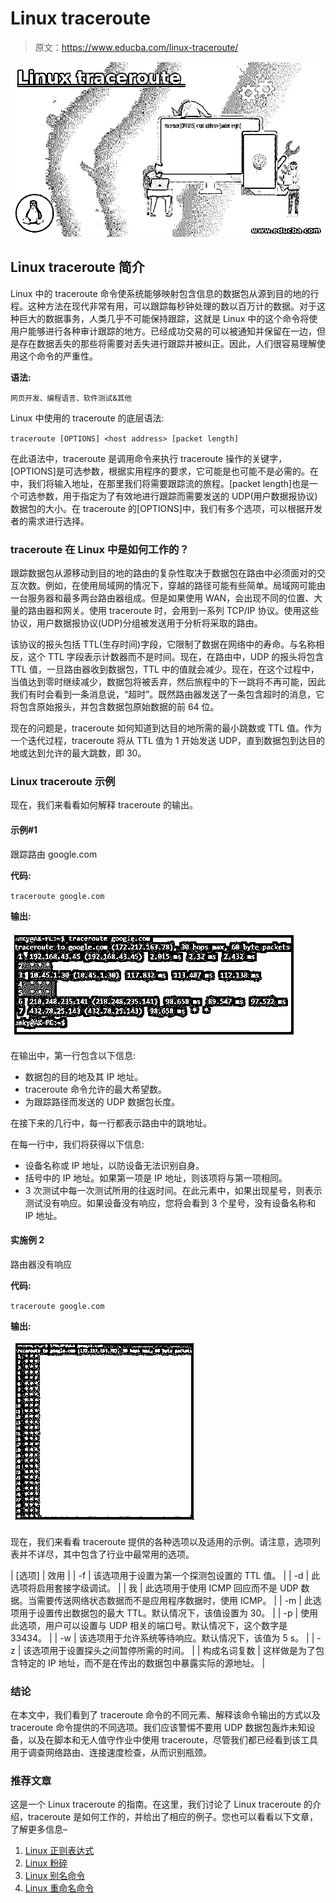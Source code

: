 # Linux traceroute

> 原文：<https://www.educba.com/linux-traceroute/>

![Linux traceroute](img/b93853a91cce069e05404c4b3f3703c0.png)



## Linux traceroute 简介

Linux 中的 traceroute 命令使系统能够映射包含信息的数据包从源到目的地的行程。这种方法在现代非常有用，可以跟踪每秒钟处理的数以百万计的数据。对于这种巨大的数据事务，人类几乎不可能保持跟踪，这就是 Linux 中的这个命令将使用户能够进行各种审计跟踪的地方。已经成功交易的可以被通知并保留在一边，但是存在数据丢失的那些将需要对丢失进行跟踪并被纠正。因此，人们很容易理解使用这个命令的严重性。

**语法:**

<small>网页开发、编程语言、软件测试&其他</small>

Linux 中使用的 traceroute 的底层语法:

`traceroute [OPTIONS] <host address> [packet length]`

在此语法中，traceroute 是调用命令来执行 traceroute 操作的关键字，[OPTIONS]是可选参数，根据实用程序的要求，它可能是也可能不是必需的。在<host address="">中，我们将输入地址，在那里我们将需要跟踪流的旅程。[packet length]也是一个可选参数，用于指定为了有效地进行跟踪而需要发送的 UDP(用户数据报协议)数据包的大小。在 traceroute 的[OPTIONS]中，我们有多个选项，可以根据开发者的需求进行选择。</host>

### traceroute 在 Linux 中是如何工作的？

跟踪数据包从源移动到目的地的路由的复杂性取决于数据包在路由中必须面对的交互次数。例如，在使用局域网的情况下，穿越的路径可能有些简单。局域网可能由一台服务器和最多两台路由器组成。但是如果使用 WAN，会出现不同的位置、大量的路由器和网关。使用 traceroute 时，会用到一系列 TCP/IP 协议。使用这些协议，用户数据报协议(UDP)分组被发送用于分析将采取的路由。

该协议的报头包括 TTL(生存时间)字段，它限制了数据在网络中的寿命。与名称相反，这个 TTL 字段表示计数器而不是时间。现在，在路由中，UDP 的报头将包含 TTL 值，一旦路由器收到数据包，TTL 中的值就会减少。现在，在这个过程中，当值达到零时继续减少，数据包将被丢弃，然后旅程中的下一跳将不再可能，因此我们有时会看到一条消息说，“超时”。既然路由器发送了一条包含超时的消息，它将包含原始报头，并包含数据包原始数据的前 64 位。

现在的问题是，traceroute 如何知道到达目的地所需的最小跳数或 TTL 值。作为一个迭代过程，traceroute 将从 TTL 值为 1 开始发送 UDP，直到数据包到达目的地或达到允许的最大跳数，即 30。

### Linux traceroute 示例

现在，我们来看看如何解释 traceroute 的输出。

#### 示例#1

跟踪路由 google.com

**代码:**

`traceroute google.com`

**输出:**

<u>![Linux Traceroute 1](img/d463fe8c0d8efdb52f1b29b678d928ea.png)

</u> 

在输出中，第一行包含以下信息:

*   数据包的目的地及其 IP 地址。
*   traceroute 命令允许的最大希望数。
*   为跟踪路径而发送的 UDP 数据包长度。

在接下来的几行中，每一行都表示路由中的跳地址。

在每一行中，我们将获得以下信息:

*   设备名称或 IP 地址，以防设备无法识别自身。
*   括号中的 IP 地址。如果第一项是 IP 地址，则该项将与第一项相同。
*   3 次测试中每一次测试所用的往返时间。在此元素中，如果出现星号，则表示测试没有响应。如果设备没有响应，您将会看到 3 个星号，没有设备名称和 IP 地址。

#### 实施例 2

路由器没有响应

**代码:**

`traceroute google.com`

**输出:**

![Linux Traceroute 2](img/6c9613867555f4c83835f51bbdf62090.png)



现在，我们来看看 traceroute 提供的各种选项以及适用的示例。请注意，选项列表并不详尽，其中包含了行业中最常用的选项。

| [选项] | 效用 |
| -f | 该选项用于设置为第一个探测包设置的 TTL 值。 |
| -d | 此选项将启用套接字级调试。 |
| 我 | 此选项用于使用 ICMP 回应而不是 UDP 数据。当需要传送网络状态数据而不是应用程序数据时，使用 ICMP。 |
| -m | 此选项用于设置传出数据包的最大 TTL。默认情况下，该值设置为 30。 |
| -p | 使用此选项，用户可以设置与 UDP 相关的端口号。默认情况下，这个数字是 33434。 |
| -w | 该选项用于允许系统等待响应。默认情况下，该值为 5 s。 |
| -z | 该选项用于设置探头之间暂停所需的时间。 |
| 构成名词复数 | 这样做是为了包含特定的 IP 地址，而不是在传出的数据包中暴露实际的源地址。 |

### 结论

在本文中，我们看到了 traceroute 命令的不同元素、解释该命令输出的方式以及 traceroute 命令提供的不同选项。我们应该警惕不要用 UDP 数据包轰炸未知设备，以及在脚本和无人值守作业中使用 traceroute，尽管我们都已经看到该工具用于调查网络路由、连接速度检查，从而识别瓶颈。

### 推荐文章

这是一个 Linux traceroute 的指南。在这里，我们讨论了 Linux traceroute 的介绍，traceroute 是如何工作的，并给出了相应的例子。您也可以看看以下文章，了解更多信息–

1.  [Linux 正则表达式](https://www.educba.com/linux-regular-expression/)
2.  [Linux 粉碎](https://www.educba.com/linux-shred/)
3.  [Linux 别名命令](https://www.educba.com/linux-alias-command/)
4.  [Linux 重命名命令](https://www.educba.com/linux-rename-command/)





